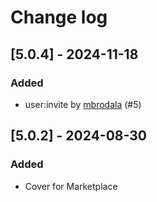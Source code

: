 # Change log

## [5.0.4] - 2024-11-18

### Added

- user:invite by [mbrodala](https://github.com/mbrodala) (#5)

## [5.0.2] - 2024-08-30

### Added

- Cover for Marketplace

